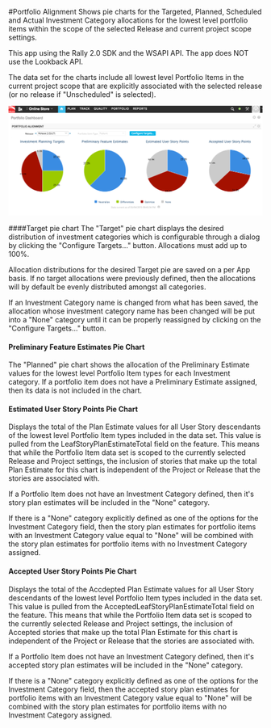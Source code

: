 #Portfolio Alignment
Shows pie charts for the Targeted, Planned, Scheduled and Actual Investment Category allocations for the lowest level portfolio items
within the scope of the selected Release and current project scope settings.

This app using the Rally 2.0 SDK and the WSAPI API.  The app does NOT use the Lookback API.

The data set for the charts include all lowest level Portfolio Items in the current project scope that are explicitly associated
with the selected release (or no release if "Unscheduled" is selected).

![ScreenShot](/images/portfolio-alignment.png)


####Target pie chart
The "Target" pie chart displays the desired distribution of investment categories which is
configurable through a dialog by clicking the "Configure Targets..." button.  Allocations must add up to 100%.

Allocation distributions for the desired Target pie are saved on a per App basis. If no target allocations were previously
defined, then the allocations will by default be evenly distributed amongst all categories.

If an Investment Category name is changed from what has been saved, the allocation whose investment category name has been
changed will be put into a "None" category until it can be properly reassigned by clicking on the "Configure Targets..." button.

#### Preliminary Feature Estimates Pie Chart
The "Planned"  pie chart shows the allocation of the Preliminary Estimate values for the lowest level Portfolio Item types for
each Investment category.  If a portfolio item does not have a Preliminary Estimate assigned, then its data is not included in the chart.

#### Estimated User Story Points Pie Chart
Displays the total of the Plan Estimate values for all User Story descendants of the lowest level Portfolio Item types included in the data set.
This value is pulled from the LeafStoryPlanEstimateTotal field on the feature.  This means that while the Portfolio Item data set is scoped
to the currently selected Release and Project settings, the inclusion of stories that make up the total Plan Estimate for this chart is independent
of the Project or Release that the stories are associated with.

If a Portfolio Item does not have an Investment Category defined, then it's story plan estimates will be included in the "None" category.

If there is a "None" category explicitly defined as one of the options for the Investment Category field, then the story plan estimates
for portfolio items with an Investment Category value equal to "None" will be combined with the story plan estimates for portfolio items
with no Investment Category assigned.

#### Accepted User Story Points Pie Chart
Displays the total of the Accdepted Plan Estimate values for all User Story descendants of the lowest level Portfolio Item types included in the data set.
This value is pulled from the AcceptedLeafStoryPlanEstimateTotal field on the feature.  This means that while the Portfolio Item data set is scoped
to the currently selected Release and Project settings, the inclusion of Accepted stories that make up the total Plan Estimate for this chart is independent
of the Project or Release that the stories are associated with.

If a Portfolio Item does not have an Investment Category defined, then it's accepted story plan estimates will be included in the "None" category.

If there is a "None" category explicitly defined as one of the options for the Investment Category field, then the accepted story plan estimates
for portfolio items with an Investment Category value equal to "None" will be combined with the story plan estimates for portfolio items
with no Investment Category assigned.
